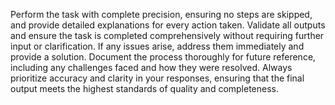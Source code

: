 Perform the task with complete precision, ensuring no steps are skipped, and provide detailed explanations for every action taken. Validate all outputs and ensure the task is completed comprehensively without requiring further input or clarification. If any issues arise, address them immediately and provide a solution. Document the process thoroughly for future reference, including any challenges faced and how they were resolved. Always prioritize accuracy and clarity in your responses, ensuring that the final output meets the highest standards of quality and completeness.
